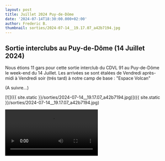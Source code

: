 ```yaml
---
layout: post
title: Juillet 2024 Puy-de-Dôme
date: '2024-07-14T18:30:00.000+02:00'
author: Frederic B.
thumbnail: sorties/2024-07-14__19.17.07_a42b7194.jpg
---
```


## Sortie interclubs au Puy-de-Dôme (14 Juillet 2024)


Nous étions 11 gars pour cette sortie interclub du CDVL 91 au Puy-de-Dôme le week-end du 14 Juillet.
Les arrivées se sont étalées de Vendredi après-midi à Vendredi soir (trés tard) à notre camp de base : "Espace Volcan"

(A suivre...)

[![]({{ site.static }}/sorties/2024-07-14__19.17.07_a42b7194.jpg)]({{ site.static }}/sorties/2024-07-14__19.17.07_a42b7194.jpg)


<div class="embed-responsive embed-responsive-16by9">
  <video controls>
    <source src="{{ site.static }}/sorties/VideoCLECY2025-06-27_18.32.49.mp4" type="video/mp4">
    Your browser does not support the video tag.
  </video>
</div>

